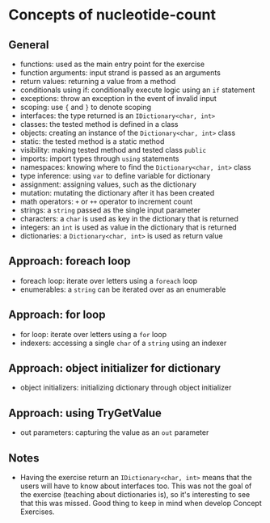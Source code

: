 # Concepts of nucleotide-count

## General

- functions: used as the main entry point for the exercise
- function arguments: input strand is passed as an arguments
- return values: returning a value from a method
- conditionals using if: conditionally execute logic using an `if` statement
- exceptions: throw an exception in the event of invalid input
- scoping: use `{` and `}` to denote scoping
- interfaces: the type returned is an `IDictionary<char, int>`
- classes: the tested method is defined in a class
- objects: creating an instance of the `Dictionary<char, int>` class
- static: the tested method is a static method
- visibility: making tested method and tested class `public`
- imports: import types through `using` statements
- namespaces: knowing where to find the `Dictionary<char, int>` class
- type inference: using `var` to define variable for dictionary
- assignment: assigning values, such as the dictionary
- mutation: mutating the dictionary after it has been created
- math operators: `+` or `++` operator to increment count
- strings: a `string` passed as the single input parameter
- characters: a `char` is used as key in the dictionary that is returned
- integers: an `int` is used as value in the dictionary that is returned
- dictionaries: a `Dictionary<char, int>` is used as return value

## Approach: foreach loop

- foreach loop: iterate over letters using a `foreach` loop
- enumerables: a `string` can be iterated over as an enumerable

## Approach: for loop

- for loop: iterate over letters using a `for` loop
- indexers: accessing a single `char` of a `string` using an indexer

## Approach: object initializer for dictionary

- object initializers: initializing dictionary through object initializer

## Approach: using TryGetValue

- out parameters: capturing the value as an `out` parameter

## Notes

- Having the exercise return an `IDictionary<char, int>` means that the users will have to know about interfaces too. This was not the goal of the exercise (teaching about dictionaries is), so it's interesting to see that this was missed. Good thing to keep in mind when develop Concept Exercises.
